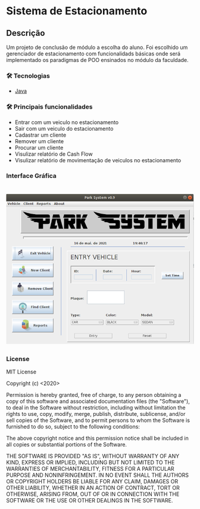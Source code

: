 # Sistema de Estacionamento

## Descrição
Um projeto de conclusão de módulo a escolha do aluno. Foi escolhido um gerenciador de estacionamento com funcionalidads básicas onde será implementado os paradigmas de POO ensinados no módulo da faculdade.

### 🛠 Tecnologias
- [Java](https://www.java.com/pt-BR/)

### 🛠 Principais funcionalidades
- Entrar com um veiculo no estacionamento
- Sair com um veiculo do estacionamento
- Cadastrar um cliente
- Remover um cliente
- Procurar um cliente
- Visulizar relatório de Cash Flow
- Visulizar relatório de movimentação de veiculos no estacionamento

### Interface Gráfica
<h1 align="center">
  <img alt="Interface Gráfica" src="./Useful/Interface.png" />
</h1>

### License
MIT License

Copyright (c) <2020> <Seu Nome>

Permission is hereby granted, free of charge, to any person obtaining a copy
of this software and associated documentation files (the "Software"), to deal
in the Software without restriction, including without limitation the rights
to use, copy, modify, merge, publish, distribute, sublicense, and/or sell
copies of the Software, and to permit persons to whom the Software is
furnished to do so, subject to the following conditions:

The above copyright notice and this permission notice shall be included in all
copies or substantial portions of the Software.

THE SOFTWARE IS PROVIDED "AS IS", WITHOUT WARRANTY OF ANY KIND, EXPRESS OR
IMPLIED, INCLUDING BUT NOT LIMITED TO THE WARRANTIES OF MERCHANTABILITY,
FITNESS FOR A PARTICULAR PURPOSE AND NONINFRINGEMENT. IN NO EVENT SHALL THE
AUTHORS OR COPYRIGHT HOLDERS BE LIABLE FOR ANY CLAIM, DAMAGES OR OTHER
LIABILITY, WHETHER IN AN ACTION OF CONTRACT, TORT OR OTHERWISE, ARISING FROM,
OUT OF OR IN CONNECTION WITH THE SOFTWARE OR THE USE OR OTHER DEALINGS IN THE
SOFTWARE.
